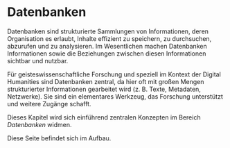# Datenbanken
 
Datenbanken sind strukturierte Sammlungen von Informationen, deren Organisation es erlaubt, Inhalte effizient zu speichern, zu durchsuchen, abzurufen und zu analysieren. Im Wesentlichen machen Datenbanken Informationen sowie die Beziehungen zwischen diesen Informationen sichtbar und nutzbar. 

Für geisteswissenschaftliche Forschung und speziell im Kontext der Digital Humanities sind Datenbanken zentral, da hier oft mit großen Mengen strukturierter Informationen gearbeitet wird (z. B. Texte, Metadaten, Netzwerke). Sie sind ein elementares Werkzeug, das Forschung unterstützt und weitere Zugänge schafft.

Dieses Kapitel wird sich einführend zentralen Konzepten im Bereich *Datenbanken* widmen.

Diese Seite befindet sich im Aufbau.